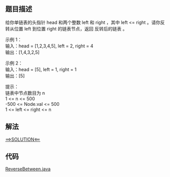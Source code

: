 ## 题目描述

给你单链表的头指针 head 和两个整数 left 和 right ，其中 left <= right 。请你反转从位置 left 到位置 right 的链表节点，返回 反转后的链表 。

示例 1：
<br>输入：head = [1,2,3,4,5], left = 2, right = 4
<br>输出：[1,4,3,2,5]

示例 2：
<br>输入：head = [5], left = 1, right = 1
<br>输出：[5]

提示：
<br>链表中节点数目为 n
<br>1 <= n <= 500
<br>-500 <= Node.val <= 500
<br>1 <= left <= right <= n

## 解法

[==>SOLUTION<==](https://leetcode-cn.com/problems/reverse-linked-list-ii/solution/fan-zhuan-lian-biao-ii-by-leetcode-solut-teyq/)

## 代码

[ReverseBetween.java](https://github.com/Marshal7cc/leetcode-java/blob/master/src/linkedlist/ReverseBetween.java)


